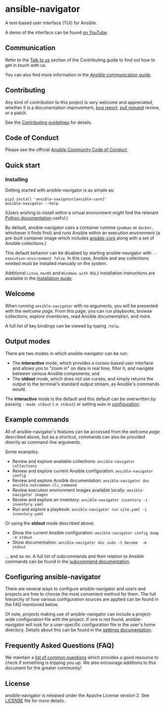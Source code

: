 # ansible-navigator

[//]: # (DO-NOT-REMOVE-docs-intro-START)

A text-based user interface (TUI) for Ansible.

A demo of the interface can be found [on YouTube][YT demo].

[YT demo]: https://www.youtube.com/watch?v=J9PBKi8ydi4

[//]: # (DO-NOT-REMOVE-docs-intro-END)

## Communication

Refer to the
[Talk to us](https://ansible.readthedocs.io/projects/navigator/contributing/community/#talk-to-us)
section of the Contributing guide to find out how to get in touch with us.

You can also find more information in the
[Ansible communication guide](https://docs.ansible.com/ansible/devel/community/communication.html).

## Contributing

Any kind of contribution to this project is very welcome and appreciated,
whether it is a documentation improvement, [bug report][issue],
[pull request][pull request] review, or a patch.

See the [Contributing guidelines][contributing guidelines] for details.

[issue]:https://github.com/ansible/ansible-navigator/issues
[pull request]:https://github.com/ansible/ansible-navigator/pulls
[contributing guidelines]:
https://ansible.readthedocs.io/projects/navigator/contributing/guidelines/

## Code of Conduct

Please see the official
[Ansible Community Code of Conduct](https://docs.ansible.com/ansible/latest/community/code_of_conduct.html).

## Quick start

### Installing

Getting started with ansible-navigator is as simple as:

```
pip3 install 'ansible-navigator[ansible-core]'
ansible-navigator --help
```

(Users wishing to install within a virtual environment might find the relevant
[Python documentation][Python venv doc] useful.)

By default, ansible-navigator uses a container runtime (`podman` or `docker`,
whichever it finds first) and runs Ansible within an execution environment
(a pre-built container image which includes [ansible-core] along with a set
of Ansible collections.)

This default behavior can be disabled by starting ansible-navigator with
`--execution-environment false`. In this case, Ansible and any collections
needed must be installed manually on the system.

[ansible-core]: https://docs.ansible.com/ansible-core/devel
[Python venv doc]: https://docs.python.org/3/library/venv.html

Additional `Linux`, `macOS` and `Windows with WSL2` installation
instructions are available in the [Installation guide].

[Installation guide]:
https://ansible-navigator.readthedocs.io/installation/

## Welcome

When running `ansible-navigator` with no arguments, you will be presented with
the *welcome page*. From this page, you can run playbooks, browse collections,
explore inventories, read Ansible documentation, and more.

A full list of key bindings can be viewed by typing `:help`.

## Output modes

There are two modes in which ansible-navigator can be run:

* The **interactive** mode, which provides a curses-based user interface and
  allows you to "zoom in" on data in real time, filter it, and navigate between
  various Ansible components; and
* The **stdout** mode, which does *not* use curses, and simply returns the
  output to the terminal's standard output stream, as Ansible's commands
  would.

The **interactive** mode is the default and this default can be overwritten by
passing `--mode stdout` (`-m stdout`) or setting `mode` in
[configuration][settings documentation].

[settings documentation]: https://ansible-navigator.readthedocs.io/settings/

## Example commands

All of ansible-navigator's features can be accessed from the *welcome page*
described above, but as a shortcut, commands can also be provided directly as
command-line arguments.

Some examples:

* Review and explore available collections: `ansible-navigator collections`
* Review and explore current Ansible configuration: `ansible-navigator config`
* Review and explore Ansible documentation:
  `ansible-navigator doc ansible.netcommon.cli_command`
* Review execution environment images available locally:
  `ansible-navigator images`
* Review and explore an inventory:
  `ansible-navigator inventory -i inventory.yaml`
* Run and explore a playbook:
  `ansible-navigator run site.yaml -i inventory.yaml`

Or using the **stdout** mode described above:

* Show the current Ansible configuration:
  `ansible-navigator config dump -m stdout`
* Show documentation: `ansible-navigator doc sudo -t become  -m stdout`

... and so on. A full list of subcommands and their relation to Ansible
commands can be found in the [subcommand documentation].

[subcommand documentation]:
https://ansible-navigator.readthedocs.io/subcommands/

## Configuring ansible-navigator

There are several ways to configure ansible-navigator and users and projects
are free to choose the most convenient method for them. The full hierarchy of
how various configuration sources are applied can be found in the FAQ mentioned
below.

Of note, projects making use of ansible-navigator can include a project-wide
configuration file with the project. If one is not found, ansible-navigator
will look for a user-specific configuration file in the user's home directory.
Details about this can be found in the [settings documentation].

## Frequently Asked Questions (FAQ)

We maintain a [list of common questions][FAQ] which provides a good
resource to check if something is tripping you up. We also encourage additions
to this document for the greater community!

[FAQ]: https://ansible-navigator.readthedocs.io/faq/

## License

ansible-navigator is released under the Apache License version 2. See
[LICENSE] file for more details.

[LICENSE]: https://github.com/ansible/ansible-navigator/blob/main/LICENSE
